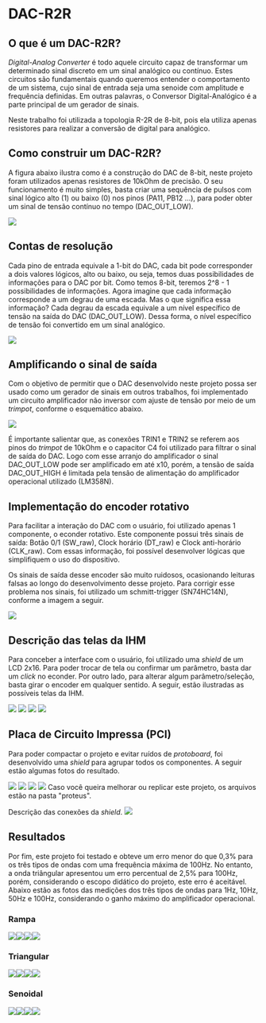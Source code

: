 # **DAC-R2R**

## **O que é um DAC-R2R?**
*Digital-Analog Converter* é todo aquele circuito capaz de transformar um determinado sinal discreto em um sinal analógico ou contínuo. Estes circuitos são fundamentais quando queremos entender o comportamento de um sistema, cujo sinal de entrada seja uma senoide com amplitude e frequência definidas. Em outras palavras, o Conversor Digital-Analógico é a parte principal de um gerador de sinais. 

Neste trabalho foi utilizada a topologia R-2R de 8-bit, pois ela utiliza apenas resistores para realizar a conversão de digital para analógico. 

## Como construir um DAC-R2R?
A figura abaixo ilustra como é a construção do DAC de 8-bit, neste projeto foram utilizados apenas resistores de 10kOhm de precisão. O seu funcionamento é muito simples, basta criar uma sequência de pulsos com sinal lógico alto (1) ou baixo (0) nos pinos (PA11, PB12 ...), para poder obter um sinal de tensão contínuo no tempo (DAC_OUT_LOW). 

![](https://github.com/Diogonac/DAC-R2R/blob/main/images/DAC.png)
## Contas de resolução 
Cada pino de entrada equivale a 1-bit do DAC, cada bit pode corresponder a dois valores lógicos, alto ou baixo, ou seja, temos duas possibilidades de informações para o DAC por bit. Como temos 8-bit, teremos 2^8 - 1 possibilidades de informações. Agora imagine que cada informação corresponde a um degrau de uma escada. Mas o que significa essa informação? Cada degrau da escada equivale a um nível específico de tensão na saída do DAC (DAC_OUT_LOW). Dessa forma, o nível específico de tensão foi convertido em um sinal analógico. 

![](https://github.com/Diogonac/DAC-R2R/blob/main/images/MAT.svg)

## Amplificando o sinal de saída
Com o objetivo de permitir que o DAC desenvolvido neste projeto possa ser usado como um gerador de sinais em outros trabalhos, foi implementado um circuito amplificador não inversor com ajuste de tensão por meio de um *trimpot*, conforme o esquemático abaixo.

![](https://github.com/Diogonac/DAC-R2R/blob/main/images/AMP.png)

É importante salientar que, as conexões TRIN1 e TRIN2 se referem aos pinos do *trimpot* de 10kOhm e o capacitor C4 foi utilizado para filtrar o sinal de saída do DAC. Logo com esse arranjo do amplificador o sinal DAC_OUT_LOW pode ser amplificado em até x10, porém, a tensão de saída DAC_OUT_HIGH é limitada pela tensão de alimentação do amplificador operacional utilizado (LM358N).

## Implementação do encoder rotativo 
Para facilitar a interação do DAC com o usuário, foi utilizado apenas 1 componente, o econder rotativo. Este componente possui três sinais de saída: Botão 0/1 (SW_raw), Clock horário (DT_raw) e Clock anti-horário (CLK_raw). Com essas informação, foi possível desenvolver lógicas que simplifiquem o uso do dispositivo.

Os sinais de saída desse encoder são muito ruidosos, ocasionando leituras falsas ao longo do desenvolvimento desse projeto. Para corrigir esse problema nos sinais, foi utilizado um schmitt-trigger (SN74HC14N), conforme a imagem a seguir. 

![](https://github.com/Diogonac/DAC-R2R/blob/main/images/SCT.png)

## Descrição das telas da IHM
Para conceber a interface com o usuário, foi utilizado uma *shield* de um LCD 2x16. Para poder trocar de tela ou confirmar um parâmetro, basta dar um *click* no econder. Por outro lado, para alterar algum parâmetro/seleção, basta girar o encoder em qualquer sentido. A seguir, estão ilustradas as possíveis telas da IHM. 

![](https://github.com/Diogonac/DAC-R2R/blob/main/images/T1.jpg)
![](https://github.com/Diogonac/DAC-R2R/blob/main/images/T2.jpg)
![](https://github.com/Diogonac/DAC-R2R/blob/main/images/T3.jpg)
![](https://github.com/Diogonac/DAC-R2R/blob/main/images/T4.jpg)

## Placa de Circuito Impressa (PCI)
Para poder compactar o projeto e evitar ruídos de *protoboard*, foi desenvolvido uma *shield* para agrupar todos os componentes. A seguir estão algumas fotos do resultado.

![](https://github.com/Diogonac/DAC-R2R/blob/main/images/PCB1.jpg)
![](https://github.com/Diogonac/DAC-R2R/blob/main/images/PCB2.jpg)
![](https://github.com/Diogonac/DAC-R2R/blob/main/images/PCB3.jpg)
![](https://github.com/Diogonac/DAC-R2R/blob/main/images/PCB4.jpg)
Caso você queira melhorar ou replicar este projeto, os arquivos estão na pasta "proteus".

Descrição das conexões da *shield*.
![](https://github.com/Diogonac/DAC-R2R/blob/main/images/PW.svg)

## Resultados
Por fim, este projeto foi testado e obteve um erro menor do que 0,3% para os três tipos de ondas com uma frequência máxima de 100Hz. No entanto, a onda triângular apresentou um erro percentual de 2,5% para 100Hz, porém, considerando o escopo didático do projeto, este erro é aceitável. Abaixo estão as fotos das medições dos três tipos de ondas para 1Hz, 10Hz, 50Hz e 100Hz, considerando o ganho máximo do amplificador operacional.

### Rampa
![](https://github.com/Diogonac/DAC-R2R/blob/main/images/scope_0.png)![](https://github.com/Diogonac/DAC-R2R/blob/main/images/scope_1.png)![](https://github.com/Diogonac/DAC-R2R/blob/main/images/scope_2.png)![](https://github.com/Diogonac/DAC-R2R/blob/main/images/scope_3.png)

### Triangular
![](https://github.com/Diogonac/DAC-R2R/blob/main/images/scope_4.png)![](https://github.com/Diogonac/DAC-R2R/blob/main/images/scope_5.png)![](https://github.com/Diogonac/DAC-R2R/blob/main/images/scope_6.png)![](https://github.com/Diogonac/DAC-R2R/blob/main/images/scope_7.png)

### Senoidal 
![](https://github.com/Diogonac/DAC-R2R/blob/main/images/scope_8.png)![](https://github.com/Diogonac/DAC-R2R/blob/main/images/scope_9.png)![](https://github.com/Diogonac/DAC-R2R/blob/main/images/scope_10.png)![](https://github.com/Diogonac/DAC-R2R/blob/main/images/scope_11.png)

